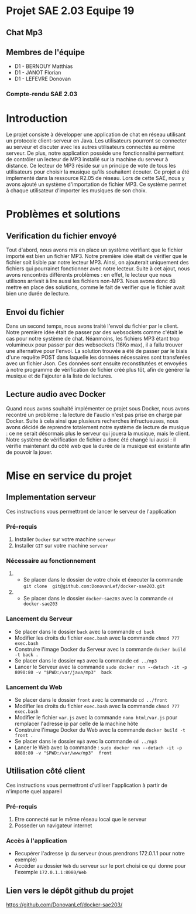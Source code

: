 # Projet SAE 2.03 Equipe 19

## Chat Mp3 

## Membres de l'équipe 

* D1 - BERNOUY Matthias
* D1 - JANOT Florian
* D1 - LEFEVRE Donovan

### Compte-rendu SAE 2.03

# Introduction

Le projet consiste à développer une application de chat en réseau utilisant un protocole client-serveur 
en Java. 
Les utilisateurs pourront se connecter au serveur et discuter avec les autres utilisateurs connectés au 
même serveur. 
De plus, notre application possède une fonctionnalité permettant de contrôler un lecteur de MP3 
installé sur la machine du serveur à distance. 
Ce lecteur de MP3 réside sur un principe de vote de tous les utilisateurs pour choisir la musique 
qu'ils souhaitent écouter. 
Ce projet a été implementé dans la ressource R2.05 de réseau.
Lors de cette SAÉ, nous y avons ajouté un système d'importation de fichier MP3. Ce système permet à 
chaque utilisateur d'importer les musiques de son choix. 

# Problèmes et solutions  

## Verification du fichier envoyé

Tout d'abord, nous avons mis en place un système vérifiant que le fichier importé est bien un fichier 
MP3.
Notre première idée était de vérifier que le fichier soit lisible par notre lecteur MP3. Ainsi, on 
ajouterait uniquement des fichiers qui pourrainet fonctionner avec notre lecteur.
Suite à cet ajout, nous avons rencontrés différents problèmes : en effet, le lecteur que nous utilisons 
arrivait à lire aussi les fichiers non-MP3. 
Nous avons donc dû mettre en place des solutions, comme le fait de verifier que le fichier avait bien 
une durée de lecture.

## Envoi du fichier

Dans un second temps, nous avons traité l'envoi du fichier par le client.
Notre première idée était de passer par des websockets comme c'était le cas pour notre système de chat.
Néanmoins, les fichiers MP3 étant trop volumineux pour passer par des websockets (16Ko max), il a fallu 
trouver une alternative pour l'envoi.
La solution trouvée a été de passer par le biais d'une requête POST dans laquelle les données 
nécessaires sont transferées avec un fichier Json. 
Ces données sont ensuite reconstitutées et envoyées à notre programme de vérification de fichier créé 
plus tôt, afin de générer la musique et de l'ajouter à la liste de lectures.

## Lecture audio avec Docker

Quand nous avons souhaité implémenter ce projet sous Docker, nous avons recontré un problème : la 
lecture de l'audio n'est pas prise en charge par Docker.
Suite à cela ainsi que plusieurs recherches infructueuses, nous avons décidé de reprendre totalement 
notre système de lecture de musique : ce ne serait désormais plus le serveur qui jouera la musique, 
mais le client. 
Notre système de vérification de fichier a donc été changé lui aussi : il vérifie maintenant du côté 
web que la durée de la musique est existante afin de pouvoir la jouer.


# Mise en service du projet

## Implementation serveur
Ces instructions vous permettront de lancer le serveur de l'application
### Pré-requis
1. Installer `Docker` sur votre machine `serveur`
2. Installer `GIT` sur votre machine `serveur`
### Nécessaire au fonctionnement
1. * Se placer dans le dossier de votre choix et éxecuter la commande `git clone 
git@github.com:DonovanLef/docker-sae203.git`
2. * Se placer dans le dossier `docker-sae203` avec la commande `cd docker-sae203`

### Lancement du Serveur
* Se placer dans le dossier `back` avec la commande `cd back`
* Modifier les droits du fichier `exec.bash` avec la commande `chmod 777 exec.bash`
* Construire l'image Docker du Serveur avec la commande `docker build -t back .`
* Se placer dans le dossier `mp3` avec la commande `cd ../mp3`
* Lancer le Serveur avec la commande `sudo docker run --detach -it -p 8090:80 -v "$PWD:/var/java/mp3" 
back`


### Lancement du Web
* Se placer dans le dossier `front` avec la commande `cd ../front`
* Modifier les droits du fichier `exec.bash` avec la commande `chmod 777 exec.bash`
* Modifier le fichier `var.js` avec la commande `nano html/var.js` pour remplacer l'adresse ip par 
celle de la machine hôte 
* Construire l'image Docker du Web avec la commande `docker build -t front .`
* Se placer dans le dossier `mp3` avec la commande `cd ../mp3`
* Lancer le Web avec la commande : `sudo docker run --detach -it -p 8080:80 -v "$PWD:/var/www/mp3" 
front`



## Utilisation côté client
Ces instructions vous permettront d'utiliser l'application à partir de n'importe quel appareil
### Pré-requis
1. Etre connecté sur le même réseau local que le serveur
2. Posseder un navigateur internet
### Accès à l'application
* Recupérer l'adresse ip du serveur (nous prendrons 172.0.1.1 pour notre exemple)
* Accéder au dossier `Web` du serveur sur le port choisi ce qui donne pour l'exemple 
`172.0.1.1:8080/Web`

## Lien vers le dépôt github du projet 

https://github.com/DonovanLef/docker-sae203/

